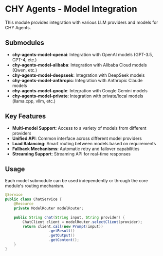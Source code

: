 # CHY Agents - Model Integration

This module provides integration with various LLM providers and models for CHY Agents.

## Submodules

- **chy-agents-model-openai**: Integration with OpenAI models (GPT-3.5, GPT-4, etc.)
- **chy-agents-model-alibaba**: Integration with Alibaba Cloud models (Qwen, etc.)
- **chy-agents-model-deepseek**: Integration with DeepSeek models
- **chy-agents-model-anthropic**: Integration with Anthropic Claude models
- **chy-agents-model-google**: Integration with Google Gemini models
- **chy-agents-model-private**: Integration with private/local models (llama.cpp, vllm, etc.)

## Key Features

- **Multi-model Support**: Access to a variety of models from different providers
- **Unified API**: Common interface across different model providers
- **Load Balancing**: Smart routing between models based on requirements
- **Fallback Mechanisms**: Automatic retry and failover capabilities
- **Streaming Support**: Streaming API for real-time responses

## Usage

Each model submodule can be used independently or through the core module's routing mechanism.

```java
@Service
public class ChatService {
    @Resource
    private ModelRouter modelRouter;
    
    public String chat(String input, String provider) {
        ChatClient client = modelRouter.selectClient(provider);
        return client.call(new Prompt(input))
                    .getResult()
                    .getOutput()
                    .getContent();
    }
} 